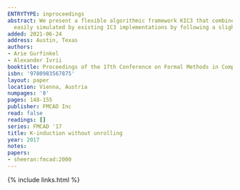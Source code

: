 ```yaml
---
ENTRYTYPE: inproceedings
abstract: We present a flexible algorithmic framework KIC3 that combines IC3 and k-induction. The key underlying observation is that k-induction can be
  easily simulated by existing IC3 implementations by following a slightly different counterexample-queue management strategy.
added: 2021-06-24
address: Austin, Texas
authors:
- Arie Gurfinkel
- Alexander Ivrii
booktitle: Proceedings of the 17th Conference on Formal Methods in Computer-Aided Design
isbn: '9780983567875'
layout: paper
location: Vienna, Austria
numpages: '8'
pages: 148-155
publisher: FMCAD Inc
read: false
readings: []
series: FMCAD '17
title: K-induction without unrolling
year: 2017
notes:
papers:
- sheeran:fmcad:2000
---
```

{% include links.html %}
